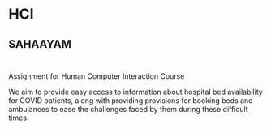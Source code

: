# HCI
## SAHAAYAM<br><br>
Assignment for Human Computer Interaction Course


We aim to provide easy access to information about hospital bed availability for COVID patients, along with providing provisions for booking beds and ambulances to ease the challenges faced by them during these difficult times.  
